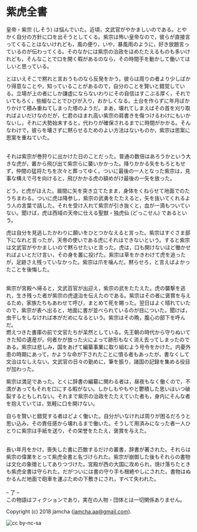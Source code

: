 

# 紫虎全書

皇帝・紫宗 (しそう) は悩んでいた。近頃，文武官がやかましいのである。とやかく自分の方針に口を出そうとしてくる。紫宗は怖い皇帝なので，彼らが直接言ってくることはないけれども，風の便り，いや，暴風雨のように，好き放題言っているのが伝わってくる。そのなかには紫宗の治政をほめたたえるものも多いけれども，そんなことで口を開く暇があるのなら，その時間手を動かして働いてほしいと思っている。  

とはいえそこで黙れと言おうものなら反発をかう。彼らは周りの者より少しばかり得意なことや，知っていることがあるので，自分のことを賢いと錯覚している。立場が上の者にしか謙虚にならないわりにその自信はすこぶる厚く，それでいてもろく，些細なことでひびが入り，おかしくなる。土台を作らずに年月ばかりかけて積み重ねてしまった塔のようだ。まあ，壊れてしまえばその首を刈り取ればよいだけなのだが，仁君のほまれ高い紫宗の肩書きを傷つけるわけにもいかないし，それに大勢始末すると，代わりが確保されるまでに時間がかかる。そんなわけで，彼らを壊さずに黙らせるためのよい方法はないものか，紫宗は思案に思案を重ねていた。  

<br>  
それは紫宗が巻狩りに出かけた日のことだった。普通の数倍はあろうかという大きな虎が，叢から飛び出て紫宗らに襲いかかった。降りかかる矢をもろともせず，仲間の猛将たちを次々と葬ってゆく。ついに最後の一人となった紫宗は，見事な構えで弓を向けると，飛びかかる虎の額めがけ最後の一矢を放った。  

どう，と虎がほえた。眉間に矢を突き立てたまま，身体をくねらせて地面でのたうちまわる。ついに虎は降参し，紫宗の武勇をたたえると，矢を抜いてくれるよう人の言葉で話した。それを受け入れて紫宗が引き抜くと，血が一滴もついていない。聞けば，虎は西域の天帝に仕える聖獣・独虎仙 (どっこせん) であるという。  

虎は自分を見逃したかわりに願いをひとつかなえると言った。紫宗はすぐさま部下になれと言ったが，天帝の使いである虎にそれはできないという。すると紫宗は文武官がやかましいので黙らせたいと言った。虎は，口も開けないほど働かせればよいとだけ言い，その身を叢に投げた。紫宗は草をかきわけて虎を追ったが，足跡さえ残っていなかった。紫宗は爪を噛んだ。黙らせろ，と言えばよかったことを後悔した。  

<br>  
紫宗が宮殿へ帰ると，文武百官が出迎え，紫宗の武をたたえた。虎の襲撃を逃れ，生き残った者が紫宗の虎退治を伝えたのである。紫宗はその者に褒賞を与えるため，家族たちもあわせて呼び，まとめて死を賜った。翌日はよく晴れていたので，紫宗が表へ出ると，地面に書が並べられているのが目についた。聞けば，虫干しをしなければ本がだめになるという。紫宗はその晩，腹心の部下を呼んだ。  

<br>  
燃えつきた書庫の前で文官たちが呆然としている。先王朝の時代から守りぬいてきた知の遺産が，何者かが放った火によって跡形もなく消え去ってしまったのである。紫宗は悲しみ，国をあげて編纂事業に取り組むよう号令をかけた。内憂外患の時期にあって，かような命が下されたことに憤る者もあったが，書なくして文治はなしえない。文武官の日々の勤めに，筆を振り，諸国の記録を集める役目が加わった。  

紫宗は満足であった。とくに辞書の編纂に関わる者は，昼夜もなく働くので，不満があってもそれを口にする暇がない。しかしもやもやと鬱積した思いはいつ破裂するともしれない。それまで紫宗の治政をたたえていた者も，身内にそんな者を抱えていては，気軽に口を開けない。  

自らを賢いと錯覚する者ほどよく働いた。自分がいなければ周りが困るだろうと思い込み，その責任感から壊れるまで働いた。そうして用済みになった者一人ひとりに紫宗は手紙を送り，その栄誉をたたえ，褒賞を与えた。  

<br>  
長い年月をかけ，喪失した書に匹敵するだけの叢書，辞書が著された。それらは紫宗の偉業をとって紫虎全書と名づけられた。紫宗が崩御した後もそれらの書物は文化の象徴としてありつづけた。宮殿が西の大国に攻められ，焼け落ちたときも紫虎全書は守られた。だがついには書の守り手も根絶やしにされた。書物はぬかるんだ地面で砲車を運ぶための下敷きにされ，すべて失われた。  

<br>  
<br>  
&#x2013; 了 &#x2013;  

<br>  
この物語はフィクションであり，実在の人物・団体とは一切関係ありません。  

Copyright (c) 2018 jamcha (jamcha.aa@gmail.com).  

![cc by-nc-sa](https://i.creativecommons.org/l/by-nc-sa/4.0/88x31.png)  

